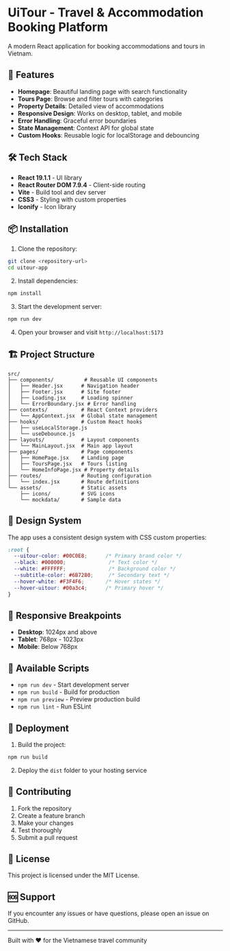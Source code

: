 # UiTour - Travel & Accommodation Booking Platform

A modern React application for booking accommodations and tours in Vietnam.

## 🚀 Features

- **Homepage**: Beautiful landing page with search functionality
- **Tours Page**: Browse and filter tours with categories
- **Property Details**: Detailed view of accommodations
- **Responsive Design**: Works on desktop, tablet, and mobile
- **Error Handling**: Graceful error boundaries
- **State Management**: Context API for global state
- **Custom Hooks**: Reusable logic for localStorage and debouncing

## 🛠️ Tech Stack

- **React 19.1.1** - UI library
- **React Router DOM 7.9.4** - Client-side routing
- **Vite** - Build tool and dev server
- **CSS3** - Styling with custom properties
- **Iconify** - Icon library

## 📦 Installation

1. Clone the repository:
```bash
git clone <repository-url>
cd uitour-app
```

2. Install dependencies:
```bash
npm install
```

3. Start the development server:
```bash
npm run dev
```

4. Open your browser and visit `http://localhost:5173`

## 🏗️ Project Structure

```
src/
├── components/          # Reusable UI components
│   ├── Header.jsx      # Navigation header
│   ├── Footer.jsx      # Site footer
│   ├── Loading.jsx     # Loading spinner
│   └── ErrorBoundary.jsx # Error handling
├── contexts/           # React Context providers
│   └── AppContext.jsx  # Global state management
├── hooks/              # Custom React hooks
│   ├── useLocalStorage.js
│   └── useDebounce.js
├── layouts/            # Layout components
│   └── MainLayout.jsx  # Main app layout
├── pages/              # Page components
│   ├── HomePage.jsx    # Landing page
│   ├── ToursPage.jsx   # Tours listing
│   └── HomeInfoPage.jsx # Property details
├── routes/             # Routing configuration
│   └── index.jsx       # Route definitions
└── assets/             # Static assets
    ├── icons/          # SVG icons
    └── mockdata/       # Sample data
```

## 🎨 Design System

The app uses a consistent design system with CSS custom properties:

```css
:root {
  --uitour-color: #00C0E8;      /* Primary brand color */
  --black: #000000;              /* Text color */
  --white: #FFFFFF;              /* Background color */
  --subtitle-color: #6B7280;     /* Secondary text */
  --hover-white: #F3F4F6;       /* Hover states */
  --hover-uitour: #00a3c4;      /* Primary hover */
}
```

## 📱 Responsive Breakpoints

- **Desktop**: 1024px and above
- **Tablet**: 768px - 1023px
- **Mobile**: Below 768px

## 🔧 Available Scripts

- `npm run dev` - Start development server
- `npm run build` - Build for production
- `npm run preview` - Preview production build
- `npm run lint` - Run ESLint

## 🚀 Deployment

1. Build the project:
```bash
npm run build
```

2. Deploy the `dist` folder to your hosting service

## 🤝 Contributing

1. Fork the repository
2. Create a feature branch
3. Make your changes
4. Test thoroughly
5. Submit a pull request

## 📄 License

This project is licensed under the MIT License.

## 🆘 Support

If you encounter any issues or have questions, please open an issue on GitHub.

---

Built with ❤️ for the Vietnamese travel community